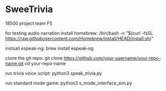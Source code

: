 # SweeTrivia
18500 project team F5

for testing audio narration
install homebrew:
    /bin/bash -c "$(curl -fsSL https://raw.githubusercontent.com/Homebrew/install/HEAD/install.sh)"

instsall espeak-ng:
    brew install espeak-ng

clone the git repo:
    git clone https://github.com/your-username/your-repo-name.git
    cd your-repo-name

run trivia voice script:
    python3 speak_trivia.py

run standard mode game:
    python3 s_mode_interface_sim.py